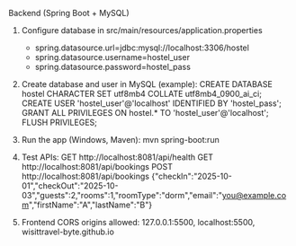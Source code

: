 Backend (Spring Boot + MySQL)

1) Configure database in src/main/resources/application.properties
   - spring.datasource.url=jdbc:mysql://localhost:3306/hostel
   - spring.datasource.username=hostel_user
   - spring.datasource.password=hostel_pass

2) Create database and user in MySQL (example):
   CREATE DATABASE hostel CHARACTER SET utf8mb4 COLLATE utf8mb4_0900_ai_ci;
   CREATE USER 'hostel_user'@'localhost' IDENTIFIED BY 'hostel_pass';
   GRANT ALL PRIVILEGES ON hostel.* TO 'hostel_user'@'localhost';
   FLUSH PRIVILEGES;

3) Run the app (Windows, Maven):
   mvn spring-boot:run

4) Test APIs:
   GET  http://localhost:8081/api/health
   GET  http://localhost:8081/api/bookings
   POST http://localhost:8081/api/bookings
   {"checkIn":"2025-10-01","checkOut":"2025-10-03","guests":2,"rooms":1,"roomType":"dorm","email":"you@example.com","firstName":"A","lastName":"B"}

5) Frontend CORS origins allowed: 127.0.0.1:5500, localhost:5500, wisittravel-byte.github.io
